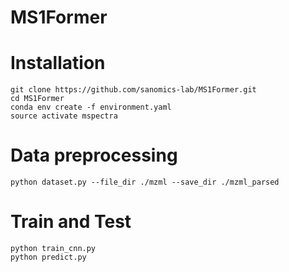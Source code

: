 # MS1Former

# Installation
```
git clone https://github.com/sanomics-lab/MS1Former.git
cd MS1Former
conda env create -f environment.yaml
source activate mspectra
```
# Data preprocessing

```
python dataset.py --file_dir ./mzml --save_dir ./mzml_parsed
```
# Train and Test

```
python train_cnn.py
python predict.py
```
